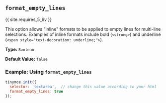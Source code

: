 ## `format_empty_lines`

{{ site.requires_5_6v }}

This option allows "inline" formats to be applied to empty lines for multi-line selections. Examples of inline formats include bold (`<strong>`) and underline (`<span style="text-decoration: underline;">`).

**Type:** `Boolean`

**Default Value:** `false`

### Example: Using `format_empty_lines`

```js
tinymce.init({
  selector: 'textarea',  // change this value according to your html
  format_empty_lines: true
});
```
